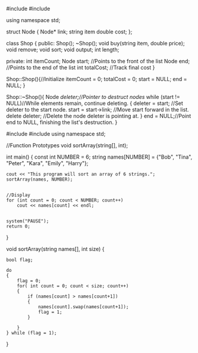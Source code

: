 #include <iostream>
#include <cstdlib>

using namespace std;


struct Node
{
    Node* link;
    string item
    double cost;
};

class Shop
{
public:
  Shop();
  ~Shop();
  void buy(string item, double price);
  void remove;
  void sort;
  void output;
  int length;
  
private:
  int itemCount;
  Node start; //Points to the front of the list
  Node end; //Points to the end of the list
  int totalCost; //Track final cost
}

Shop::Shop(){//Initialize
  itemCount = 0;
  totalCost = 0;
  start = NULL;
  end = NULL;
}

Shop::~Shop(){
  Node *deleter;//Pointer to destruct nodes*
  while (start != NULL)//While elements remain, continue deleting.
 {
  deleter = start; //Set deleter to the start node.
  start = start->link; //Move start forward in the list.
  delete deleter; //Delete the node deleter is pointing at.
 }
 end = NULL;//Point end to NULL, finishing the list's destruction.
}

#include <iostream>
#include <string>
using namespace std;

//Function Prototypes
void sortArray(string[], int);

int main()
{
	const int NUMBER = 6;
	string names[NUMBER] = {"Bob", "Tina", "Peter", "Kara", "Emily", "Harry"};


	cout << "This program will sort an array of 6 strings.";
	sortArray(names, NUMBER);


	//Display
	for (int count = 0; count < NUMBER; count++)
		cout << names[count] << endl;


	system("PAUSE");
	return 0;

}


void sortArray(string names[], int size)
{
	
	bool flag;

	do
	{
		flag = 0;
		for( int count = 0; count < size; count++)
		{
			if (names[count] > names[count+1])
			{
				names[count].swap(names[count+1]);
				flag = 1;
			}
			
		}
	} while (flag = 1);

}
